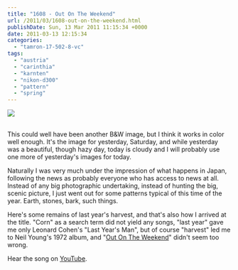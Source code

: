 ```yaml
---
title: "1608 - Out On The Weekend"
url: /2011/03/1608-out-on-the-weekend.html
publishDate: Sun, 13 Mar 2011 11:15:34 +0000
date: 2011-03-13 12:15:34
categories: 
  - "tamron-17-502-8-vc"
tags: 
  - "austria"
  - "carinthia"
  - "karnten"
  - "nikon-d300"
  - "pattern"
  - "spring"
---
```

<div class="container">
<div class="center"><a target="_blank" href="https://d25zfm9zpd7gm5.cloudfront.net/1200x1200/2011/20110312_155528_ps.jpg"><img src="https://d25zfm9zpd7gm5.cloudfront.net/0600x0600/2011/20110312_155528_ps.jpg" /></a></div>
</div>
<br />

This could well have been another B&W image, but I think it works in color well enough. It's the image for yesterday, Saturday, and while yesterday was a beautiful, though hazy day, today is cloudy and I will probably use one more of yesterday's images for today.

Naturally I was very much under the impression of what happens in Japan, following the news as probably everyone who has access to news at all. Instead of any big photographic undertaking, instead of hunting the big, scenic picture, I just went out for some patterns typical of this time of the year. Earth, stones, bark, such things.

 Here's some remains of last year's harvest, and that's also how I arrived at the title. "Corn" as a search term did not yield any songs, "last year" gave me only Leonard Cohen's "Last Year's Man", but of course "harvest" led me to Neil Young's 1972 album, and "<a target="_blank" href="http://www.lyricsmode.com/lyrics/n/neil_young/out_on_the_weekend.html">Out On The Weekend</a>" didn't seem too wrong.

Hear the song on <a target="_blank" href="http://www.youtube.com/watch?v=DiCtyCu8HF8">YouTube</a>.


